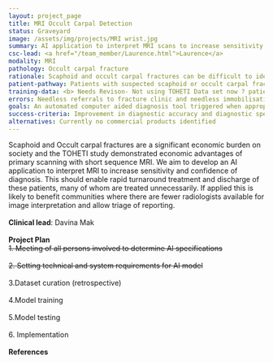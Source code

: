 ```yaml
---
layout: project_page
title: MRI Occult Carpal Detection
status: Graveyard
image: /assets/img/projects/MRI wrist.jpg
summary: AI application to interpret MRI scans to increase sensitivity and confidence of diagnosis.
csc-lead: <a href="/team_member/Laurence.html">Laurence</a>
modality: MRI
pathology: Occult carpal fracture
rationale: Scaphoid and occult carpal fractures can be difficult to identify in MR images, typically requiring specialist radiologists that are not always available. This project aims to develop an AI application that can automatically identify these fractures.
patient-pathway: Patients with suspected scaphoid or occult carpal fracture are given an x-ray in A&E, if practitioner cannot identify a fracture patient is referred for MRI.
training-data: <b> Needs Revison- Not using TOHETI Data set now ? patients who attended A&E with suspected scaphoid fracture (n=67) have an MRI as well as an x-ray <b>
errors: Needless referrals to fracture clinic and needless immobilisation in patients who do not have a fracture; possibility of repeated x-rays and referrals to MRI
goals: An automated computer aided diagnosis tool triggered when appropriate MRI data are received able to streamline the workflow and enable faster reads of scans.
success-criteria: Improvement in diagnostic accuracy and diagnostic speed.
alternatives: Currently no commercial products identified 
---
```

Scaphoid and Occult carpal fractures are a significant economic burden on society and the TOHETI study demonstrated economic advantages of primary scanning with short sequence MRI. We aim to develop an AI application to interpret MRI to increase sensitivity and confidence of diagnosis. This should enable rapid turnaround treatment and discharge of these patients, many of whom are treated unnecessarily. If applied this is likely to benefit communities where there are fewer radiologists available for image interpretation and allow triage of reporting.
<br>
<br>
<b>Clinical lead</b>: Davina Mak <br>
<br>
**Project Plan** <br>
<strike> 1.	Meeting of all persons involved to determine AI specifications <br><br> 2.	Setting technical and system requirements for AI model <br> </strike> <br> 3.Dataset curation (retrospective) <br><br>4.Model training <br><br>   5.Model testing<br><br>6.	Implementation
<br>
<br>
<b>References</b>

